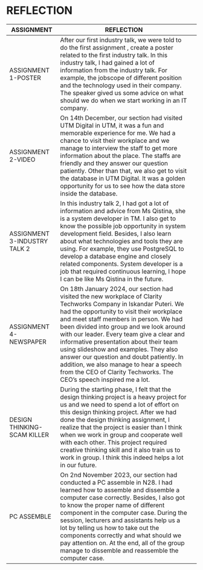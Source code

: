 # REFLECTION

|ASSIGNMENT|REFLECTION                         |      |          
|----------------|-------------------------------|---------------------------|
|ASSIGNMENT 1-POSTER|After our first industry talk, we were told to do the first assignment , create a poster related to the first industry talk. In this industry talk, I had gained a lot of information from the industry talk. For example, the jobscope of different position and the technology used in their company. The speaker gived us some advice on what should we do when we start working in an IT company.           
|ASSIGNMENT 2-VIDEO         |On 14th December, our section had visited UTM Digital in UTM, it was a fun and memorable experience for me. We had a chance to visit their workplace and we manage to interview the staff to get more information about the place. The staffs are friendly and they answer our question patiently. Other than that, we also get to visit the database in UTM Digital. It was a golden opportunity for us to see how the data store inside the database.        |
|ASSIGNMENT 3-INDUSTRY TALK 2       |In this industry talk 2, I had got a lot of information and advice from Ms Qistina, she is a system developer in TM. I also get to know the possible job opportunity in system development field. Besides, I also learn about what technologies and tools they are using. For example, they use PostgreSQL to develop a database engine and closely related components. System developer is a job that required continuous learning, I hope I can be like Ms Qistina in the future.
|ASSIGNMENT 4-NEWSPAPER     |On 18th January 2024, our section had visited the new workplace of Clarity Techworks Company in Iskandar Puteri. We had the opportunity to visit their workplace and meet staff members in person. We had been divided into group and we look around with our leader. Every team give a clear and informative presentation about their team using slideshow and examples. They also answer our question and doubt patiently. In addition, we also manage to hear a speech from the CEO of Clarity Techworks. The CEO’s speech inspired me a lot.
|DESIGN THINKING-SCAM KILLER    |During the starting phase, I felt that the design thinking project is a heavy project for us and we need to spend a lot of effort on this design thinking project. After we had done the design thinking assignment, I realize that the project is easier than I think when we work in group and cooperate well with each other. This project required creative thinking skill and it also train us to work in group. I think this indeed helps a lot in our future.
|PC ASSEMBLE    |On 2nd November 2023, our section had conducted a PC assemble in N28. I had learned how to assemble and dissemble a computer case correctly. Besides, I also got to know the proper name of different component in the computer case. During the session, lecturers and assistants help us a lot by telling us how to take out the components correctly and what should we pay attention on. At the end, all of the group manage to dissemble and reassemble the computer case.




